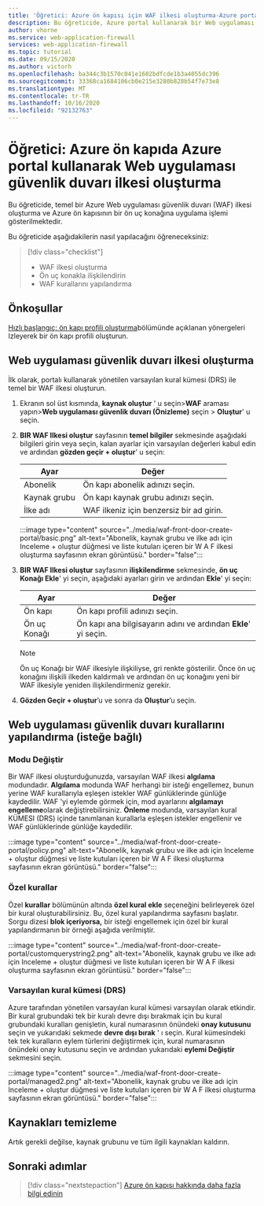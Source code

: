 ```yaml
---
title: 'Öğretici: Azure ön kapısı için WAF ilkesi oluşturma-Azure portal'
description: Bu öğreticide, Azure portal kullanarak bir Web uygulaması güvenlik duvarı (WAF) ilkesi oluşturmayı öğreneceksiniz.
author: vhorne
ms.service: web-application-firewall
services: web-application-firewall
ms.topic: tutorial
ms.date: 09/15/2020
ms.author: victorh
ms.openlocfilehash: ba344c3b1570c041e1602bdfcde1b3a4055dc396
ms.sourcegitcommit: 33368ca1684106cb0e215e3280b828b54f7e73e8
ms.translationtype: MT
ms.contentlocale: tr-TR
ms.lasthandoff: 10/16/2020
ms.locfileid: "92132763"
---
```

# <a name="tutorial-create-a-web-application-firewall-policy-on-azure-front-door-using-the-azure-portal"></a>Öğretici: Azure ön kapıda Azure portal kullanarak Web uygulaması güvenlik duvarı ilkesi oluşturma

Bu öğreticide, temel bir Azure Web uygulaması güvenlik duvarı (WAF) ilkesi oluşturma ve Azure ön kapısının bir ön uç konağına uygulama işlemi gösterilmektedir.

Bu öğreticide aşağıdakilerin nasıl yapılacağını öğreneceksiniz:

> [!div class="checklist"]
> * WAF ilkesi oluşturma
> * Ön uç konakla ilişkilendirin
> * WAF kurallarını yapılandırma

## <a name="prerequisites"></a>Önkoşullar

[Hızlı başlangıç: ön kapı profili oluşturma](../../frontdoor/quickstart-create-front-door.md)bölümünde açıklanan yönergeleri Izleyerek bir ön kapı profili oluşturun. 

## <a name="create-a-web-application-firewall-policy"></a>Web uygulaması güvenlik duvarı ilkesi oluşturma

İlk olarak, portalı kullanarak yönetilen varsayılan kural kümesi (DRS) ile temel bir WAF ilkesi oluşturun. 

1. Ekranın sol üst kısmında, **kaynak oluştur** ' u seçin>**WAF** araması yapın>**Web uygulaması güvenlik duvarı (Önizleme)** seçin > **Oluştur**' u seçin.
2. **BIR WAF Ilkesi oluştur** sayfasının **temel bilgiler** sekmesinde aşağıdaki bilgileri girin veya seçin, kalan ayarlar için varsayılan değerleri kabul edin ve ardından **gözden geçir + oluştur**' u seçin:

    | Ayar                 | Değer                                              |
    | ---                     | ---                                                |
    | Abonelik            |Ön kapı abonelik adınızı seçin.|
    | Kaynak grubu          |Ön kapı kaynak grubu adınızı seçin.|
    | İlke adı             |WAF ilkeniz için benzersiz bir ad girin.|

   :::image type="content" source="../media/waf-front-door-create-portal/basic.png" alt-text="Abonelik, kaynak grubu ve ilke adı için Inceleme + oluştur düğmesi ve liste kutuları içeren bir W A F ilkesi oluşturma sayfasının ekran görüntüsü." border="false":::

3. **BIR WAF Ilkesi oluştur** sayfasının **ilişkilendirme** sekmesinde, **ön uç Konağı Ekle**' yi seçin, aşağıdaki ayarları girin ve ardından **Ekle**' yi seçin:

    | Ayar                 | Değer                                              |
    | ---                     | ---                                                |
    | Ön kapı              | Ön kapı profili adınızı seçin.|
    | Ön uç Konağı           | Ön kapı ana bilgisayarın adını ve ardından **Ekle**' yi seçin.|
    
    > [!NOTE]
    > Ön uç Konağı bir WAF ilkesiyle ilişkiliyse, gri renkte gösterilir. Önce ön uç konağını ilişkili ilkeden kaldırmalı ve ardından ön uç konağını yeni bir WAF ilkesiyle yeniden ilişkilendirmeniz gerekir.
1. **Gözden Geçir + oluştur**’u ve sonra da **Oluştur**’u seçin.

## <a name="configure-web-application-firewall-rules-optional"></a>Web uygulaması güvenlik duvarı kurallarını yapılandırma (isteğe bağlı)

### <a name="change-mode"></a>Modu Değiştir

Bir WAF ilkesi oluşturduğunuzda, varsayılan WAF ilkesi **algılama** modundadır. **Algılama** modunda WAF herhangi bir isteği engellemez, bunun yerine WAF kurallarıyla eşleşen istekler WAF günlüklerinde günlüğe kaydedilir.
WAF 'yi eylemde görmek için, mod ayarlarını **algılamayı** **engelleme**olarak değiştirebilirsiniz. **Önleme** modunda, varsayılan kural KÜMESI (DRS) içinde tanımlanan kurallarla eşleşen istekler engellenir ve WAF günlüklerinde günlüğe kaydedilir.

 :::image type="content" source="../media/waf-front-door-create-portal/policy.png" alt-text="Abonelik, kaynak grubu ve ilke adı için Inceleme + oluştur düğmesi ve liste kutuları içeren bir W A F ilkesi oluşturma sayfasının ekran görüntüsü." border="false":::

### <a name="custom-rules"></a>Özel kurallar

Özel **kurallar** bölümünün altında **özel kural ekle** seçeneğini belirleyerek özel bir kural oluşturabilirsiniz. Bu, özel kural yapılandırma sayfasını başlatır. Sorgu dizesi **blok içeriyorsa,** bir isteği engellemek için özel bir kural yapılandırmanın bir örneği aşağıda verilmiştir.

:::image type="content" source="../media/waf-front-door-create-portal/customquerystring2.png" alt-text="Abonelik, kaynak grubu ve ilke adı için Inceleme + oluştur düğmesi ve liste kutuları içeren bir W A F ilkesi oluşturma sayfasının ekran görüntüsü." border="false":::

### <a name="default-rule-set-drs"></a>Varsayılan kural kümesi (DRS)

Azure tarafından yönetilen varsayılan kural kümesi varsayılan olarak etkindir. Bir kural grubundaki tek bir kuralı devre dışı bırakmak için bu kural grubundaki kuralları genişletin, kural numarasının önündeki **onay kutusunu** seçin ve yukarıdaki sekmede **devre dışı bırak** ' ı seçin. Kural kümesindeki tek tek kuralların eylem türlerini değiştirmek için, kural numarasının önündeki onay kutusunu seçin ve ardından yukarıdaki **eylemi Değiştir** sekmesini seçin.

 :::image type="content" source="../media/waf-front-door-create-portal/managed2.png" alt-text="Abonelik, kaynak grubu ve ilke adı için Inceleme + oluştur düğmesi ve liste kutuları içeren bir W A F ilkesi oluşturma sayfasının ekran görüntüsü." border="false":::

## <a name="clean-up-resources"></a>Kaynakları temizleme

Artık gerekli değilse, kaynak grubunu ve tüm ilgili kaynakları kaldırın.

## <a name="next-steps"></a>Sonraki adımlar

> [!div class="nextstepaction"]
> [Azure ön kapısı hakkında daha fazla bilgi edinin](../../frontdoor/front-door-overview.md)